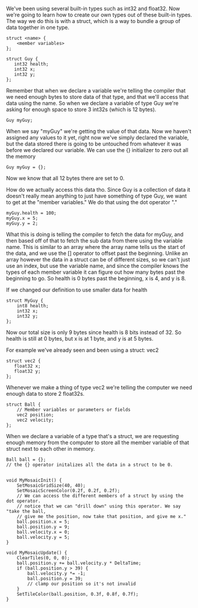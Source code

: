 We've been using several built-in types such as int32 and float32. Now we're going to learn how to create our own types out of these built-in types. The way we do this is with a struct, which is a way to bundle a group of data together in one type. 

```
struct <name> {
    <member variables>
};

struct Guy {
   int32 health;
   int32 x;
   int32 y;
};
```

Remember that when we declare a variable we're telling the compiler that we need enough bytes to store data of that type, and that we'll access that data using the name. So when we declare a variable of type Guy we're asking for enough space to store 3 int32s (which is 12 bytes). 

```
Guy myGuy;
```

When we say "myGuy" we're getting the value of that data. Now we haven't assigned any values to it yet, right now we've simply declared the variable, but the data stored there is going to be untouched from whatever it was before we declared our variable. We can use the {} initializer to zero out all the memory

```
Guy myGuy = {};		
```

Now we know that all 12 bytes there are set to 0. 

How do we actually access this data tho. Since Guy is a collection of data it doesn't really mean anything to just have something of type Guy, we want to get at the "member variables." We do that using the dot operator "."

```
myGuy.health = 100;
myGuy.x = 5;
myGuy.y = 2;
```

What this is doing is telling the compiler to fetch the data for myGuy, and then based off of that to fetch the sub data from there using the variable name. This is similar to an array where the array name tells us the start of the data, and we use the [] operator to offset past the beginning. Unlike an array however the data in a struct can be of different sizes, so we can't just use an index, but use the variable name, and since the compiler knows the types of each member variable it can figure out how many bytes past the beginning to go. So health is 0 bytes past the beginning, x is 4, and y is 8. 

If we changed our definition to use smaller data for health

```
struct MyGuy {
	int8 health;
	int32 x;
	int32 y;
};
```

Now our total size is only 9 bytes since health is 8 bits instead of 32. So health is still at 0 bytes, but x is at 1 byte, and y is at 5 bytes. 

For example we've already seen and been using a struct: vec2

```
struct vec2 {
   float32 x;
   float32 y;
};
```

Whenever we make a thing of type vec2 we're telling the computer we need enough data to store 2 float32s.

```
struct Ball {
    // Member variables or parameters or fields
    vec2 position;
    vec2 velocity;
};
```

When we declare a variable of a type that's a struct, we are requesting enough memory from the computer to store all the member variable of that struct next to each other in memory.

```
Ball ball = {};
// the {} operator initalizes all the data in a struct to be 0.


void MyMosaicInit() {
    SetMosaicGridSize(40, 40);
    SetMosaicScreenColor(0.2f, 0.2f, 0.2f);
    // We can access the different members of a struct by using the dot operator.
    // notice that we can "drill down" using this operator. We say "take the ball,
    // give me the position, now take that position, and give me x."
    ball.position.x = 5;
    ball.position.y = 9;
    ball.velocity.x = 0;
    ball.velocity.y = 5;
}

void MyMosaicUpdate() {
    ClearTiles(0, 0, 0);
    ball.position.y += ball.velocity.y * DeltaTime;
    if (ball.position.y > 39) {
        ball.velocity.y *= -1;
        ball.position.y = 39;
        // clamp our position so it's not invalid
    }
    SetTileColor(ball.position, 0.3f, 0.8f, 0.7f);    
}
```
